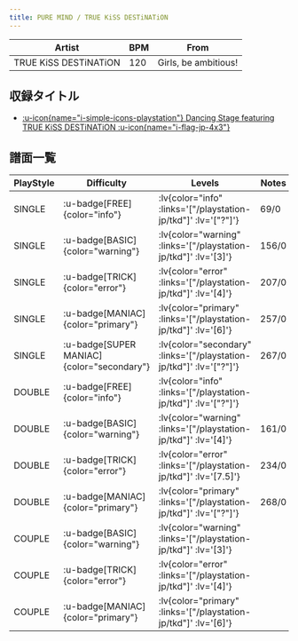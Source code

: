 ```yaml
---
title: PURE MIND / TRUE KiSS DESTiNATiON
---
```


|Artist|BPM|From|
|------|---|----|
|TRUE KiSS DESTiNATiON|120|Girls, be ambitious!|

## 収録タイトル

- [ :u-icon{name="i-simple-icons-playstation"} Dancing Stage featuring TRUE KiSS DESTiNATiON :u-icon{name="i-flag-jp-4x3"} ](/playstation-jp/tkd)

## 譜面一覧

|PlayStyle|Difficulty|Levels|Notes|Movie|
|---------|----------|------|-----|-----|
|SINGLE| :u-badge[FREE]{color="info"} | :lv{color="info" :links='["/playstation-jp/tkd"]' :lv='["?"]'} |69/0||
|SINGLE| :u-badge[BASIC]{color="warning"} | :lv{color="warning" :links='["/playstation-jp/tkd"]' :lv='[3]'} |156/0||
|SINGLE| :u-badge[TRICK]{color="error"} | :lv{color="error" :links='["/playstation-jp/tkd"]' :lv='[4]'} |207/0||
|SINGLE| :u-badge[MANIAC]{color="primary"} | :lv{color="primary" :links='["/playstation-jp/tkd"]' :lv='[6]'} |257/0||
|SINGLE| :u-badge[SUPER MANIAC]{color="secondary"} | :lv{color="secondary" :links='["/playstation-jp/tkd"]' :lv='["?"]'} |267/0||
|DOUBLE| :u-badge[FREE]{color="info"} | :lv{color="info" :links='["/playstation-jp/tkd"]' :lv='["?"]'} |||
|DOUBLE| :u-badge[BASIC]{color="warning"} | :lv{color="warning" :links='["/playstation-jp/tkd"]' :lv='[4]'} |161/0||
|DOUBLE| :u-badge[TRICK]{color="error"} | :lv{color="error" :links='["/playstation-jp/tkd"]' :lv='[7.5]'} |234/0||
|DOUBLE| :u-badge[MANIAC]{color="primary"} | :lv{color="primary" :links='["/playstation-jp/tkd"]' :lv='["?"]'} |268/0||
|COUPLE| :u-badge[BASIC]{color="warning"} | :lv{color="warning" :links='["/playstation-jp/tkd"]' :lv='[3]'} |||
|COUPLE| :u-badge[TRICK]{color="error"} | :lv{color="error" :links='["/playstation-jp/tkd"]' :lv='[4]'} |||
|COUPLE| :u-badge[MANIAC]{color="primary"} | :lv{color="primary" :links='["/playstation-jp/tkd"]' :lv='[6]'} |||
